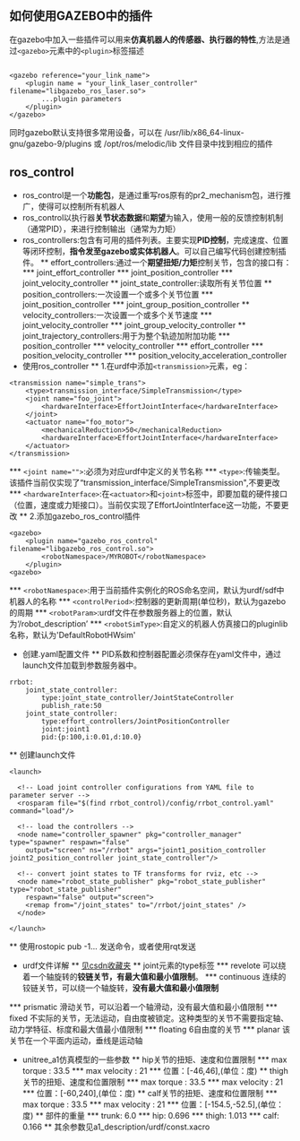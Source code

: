## 如何使用GAZEBO中的插件
  在gazebo中加入一些插件可以用来**仿真机器人的传感器、执行器的特性**,方法是通过```<gazebo>```元素中的```<plugin>```标签描述
```	

<gazebo reference="your_link_name">
	<plugin name = "your_link_laser_controller" filename="libgazebo_ros_laser.so">
		...plugin parameters
	</plugin>
</gazebo>
```
   同时gazebo默认支持很多常用设备，可以在 /usr/lib/x86_64-linux-gnu/gazebo-9/plugins 或 /opt/ros/melodic/lib 文件目录中找到相应的插件
## ros_control
* ros_control是一个**功能包**，是通过重写ros原有的pr2_mechanism包，进行推广，使得可以控制所有机器人
* ros_control以执行器**关节状态数据**和**期望**为输入，使用一般的反馈控制机制（通常PID），来进行控制输出（通常为力矩）
* ros_controllers:包含有可用的插件列表。主要实现**PID控制**，完成速度、位置等闭环控制，**指令发至gazebo或实体机器人**。可以自己编写代码创建控制插件。
** effort_controllers:通过一个**期望扭矩/力矩**控制关节，包含的接口有：
*** joint_effort_controller
*** joint_position_controller
*** joint_velocity_controller
** joint_state_controller:读取所有关节位置
** position_controllers:一次设置一个或多个关节位置
*** joint_position_controller
*** joint_group_position_controller
** velocity_controllers:一次设置一个或多个关节速度
*** joint_velocity_controller
*** joint_group_velocity_controller
** joint_trajectory_controllers:用于为整个轨迹加附加功能
*** position_controller
*** velocity_controller
*** effort_controller
*** position_velocity_controller
*** position_velocity_acceleration_controller
* 使用ros_controller
** 1.在urdf中添加```<transmission>```元素，eg：
```
<transmission name="simple_trans">
	<type>transmission_interface/SimpleTransmission</type>
	<joint name="foo_joint">
		<hardwareInterface>EffortJointInterface</hardwareInterface>
	</joint>
	<actuator name="foo_motor">
		<mechanicalReduction>50</mechanicalReduction>
		<hardwareInterface>EffortJointInterface</hardwareInterface>
	</actuator>
</transmission>
```

*** ```<joint name="">```:必须为对应urdf中定义的关节名称
*** ```<type>```:传输类型。该插件当前仅实现了“transmission_interface/SimpleTransmission",不要更改
*** ```<hardwareInterface>```:在```<actuator>```和```<joint>```标签中，即要加载的硬件接口（位置，速度或力矩接口）。当前仅实现了EffortJointInterface这一功能，不要更改
** 2.添加gazebo_ros_control插件
```
<gazebo>
	<plugin name="gazebo_ros_control" filename="libgazebo_ros_control.so">
		<robotNamespace>/MYROBOT</robotNamespace>
	</plugin>
<gazebo>
```

*** ```<robotNamespace>```:用于当前插件实例化的ROS命名空间，默认为urdf/sdf中机器人的名称
*** ```<controlPeriod>```:控制器的更新周期(单位秒)，默认为gazebo的周期
*** ```<robotParam>```:urdf文件在参数服务器上的位置，默认为‘/robot_description’
*** ```<robotSimType>```:自定义的机器人仿真接口的pluginlib名称，默认为'DefaultRobotHWsim'
* 创建.yaml配置文件
** PID系数和控制器配置必须保存在yaml文件中，通过launch文件加载到参数服务器中。
```
rrbot:
	joint_state_controller:
		type:joint_state_controller/JointStateController
		publish_rate:50
	joint_state_controller:
		type:effort_controllers/JointPositionController
		joint:joint1
		pid:{p:100,i:0.01,d:10.0}
```

** 创建launch文件
```
<launch>

  <!-- Load joint controller configurations from YAML file to parameter server -->
  <rosparam file="$(find rrbot_control)/config/rrbot_control.yaml" command="load"/>

  <!-- load the controllers -->
  <node name="controller_spawner" pkg="controller_manager" type="spawner" respawn="false"
    output="screen" ns="/rrbot" args="joint1_position_controller joint2_position_controller joint_state_controller"/>

  <!-- convert joint states to TF transforms for rviz, etc -->
  <node name="robot_state_publisher" pkg="robot_state_publisher" type="robot_state_publisher"
    respawn="false" output="screen">
    <remap from="/joint_states" to="/rrbot/joint_states" />
  </node>

</launch>

```

** 使用rostopic pub -1...  发送命令，或者使用rqt发送
* urdf文件详解
** [见csdn收藏夹](https://blog.csdn.net/qq_16775293/article/details/88379988)
** joint元素的type标签
*** revelote  可以绕着一个轴旋转的**铰链关节，有最大值和最小值限制**。
*** continuous 连续的铰链关节，可以绕一个轴旋转，**没有最大值和最小值限制**

*** prismatic 滑动关节，可以沿着一个轴滑动，没有最大值和最小值限制
*** fixed 不实际的关节，无法运动，自由度被锁定。这种类型的关节不需要指定轴、动力学特征、标度和最大值最小值限制
*** floating 6自由度的关节
*** planar 该关节在一个平面内运动，垂线是运动轴
* unitree_a1仿真模型的一些参数
** hip关节的扭矩、速度和位置限制
*** max torque : 33.5
*** max velocity : 21
*** 位置：[-46,46],(单位：度)
** thigh关节的扭矩、速度和位置限制
*** max torque : 33.5
*** max velocity : 21
*** 位置：[-60,240],(单位：度)
** calf关节的扭矩、速度和位置限制
*** max torque : 33.5
*** max velocity : 21
*** 位置：[-154.5,-52.5],(单位：度)
** 部件的重量
*** trunk: 6.0
*** hip: 0.696
*** thigh: 1.013
*** calf: 0.166
** 其余参数见a1_description/urdf/const.xacro
